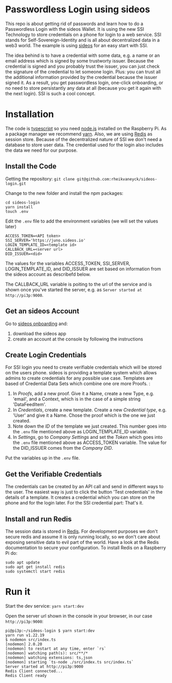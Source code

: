 # Passwordless Login using sideos
This repo is about getting rid of passwords and learn how to do a Passwordless Login with the sideos Wallet. It is using the new SSI Technology to store credentials on a phone for login to a web service. SSI stands for Self-Sovereign-Identity and is all about decentralized data in a web3 world. The example is using [sideos](https://sideos.io) for an easy start with SSI. 

The idea behind is to have a credential with some data, e.g. a name or an email address which is signed by some trustworty issuer. Because the credential is signed and you probably trust the issuer, you can just check the signature of the credential to let someone login. Plus: you can trust all the additional information provided by the credential because the issuer signed it. As a result, you get passwordless login, one-click onboarding, or no need to store persistantly any data at all (because you get it again with the next login). SSI is such a cool concept.

# Installation
The code is [typescript](https://www.typescriptlang.org/) so you need [node.js](https://nodejs.org/en/) installed on the Raspberry Pi. As a package manager we recommend [yarn](https://yarnpkg.com/). Also, we are using [Redis](https://redis.io/) as session store. Because of the decentralized nature of SSI we don't need a database to store user data. The credential used for the login also includes the data we need for our purpose. 

## Install the Code
Getting the repository:
`git clone git@github.com:rheikvaneyck/sideos-login.git`

Change to the new folder and install the npm packages:
```
cd sideos-login
yarn install
touch .env 
```

Edit the `.env` file to add the environment variables (we will set the values later)
```
ACCESS_TOKEN=<API token>
SSI_SERVER='https://juno.sideos.io'
LOGIN_TEMPLATE_ID=<template id>
CALLBACK_URL=<server url>
DID_ISSUER=<did>
```
The values for the variables ACCESS_TOKEN, SSI_SERVER, LOGIN_TEMPLATE_ID, and DID_ISSUER are set based on information from the sideos account as describefd below. 

The CALLBACK_URL variable is poiting to the url of the service and is shown once you've started the server, e.g. as `Server started at http://pi3p:9000`.

## Get an sideos Account
Go to [sideos onboarding](https://juno.sideos.io/plan-onboarding/1) and: 
1. download the sideos app
2. create an account at the console by following the instructions

## Create Login Credentials
For SSI login you need to create verifiable credentials which will be stored on the users phone. sideos is providing a template system which allows admins to create credentials for any possible use case. Templates are based of Credential Data Sets which combine one ore more Proofs. :
1. In _Proofs_, add a new proof. Give it a Name, create a new Type, e.g. 'email', and a Context, which is in the case of a simple string 'DataFeedItem'.
2. In _Credentials_, create a new template. Create a new _Credential type_, e.g. 'User' and give it a Name. Chose the proof which is the one we just created. 
3. Note down the _ID_ of the template we just created. This number goes into the `.env` file mentioned above as LOGIN_TEMPLATE_ID variable. 
4. In _Settings_, go to _Company Settings_ and set the _Token_ which goes into the `.env` file mentioned above as ACCESS_TOKEN variable. The value for the DID_ISSUER comes from the _Company DID_. 

Put the variables up in the `.env` file.

## Get the Verifiable Credentials
The credentials can be created by an API call and send in different ways to the user. The easiest way is just to click the button 'Test credentials' in the details of a template. It creates a credential which you can store on the phone and for the login later. For the SSI credential part: That's it. 

## Install and run Redis
The session data is stored in [Redis](https://redis.io/). For development purposes we don't secure redis and assume it is only running locally, so we don't care about exposing sensitive data to evil part of the world. Have a look at the Redis documentation to secure your configuration. To install Redis on a Raspberry Pi do:
```
sudo apt update
sudo apt get install redis
sudo systemctl start redis
```

# Run it
Start the dev service:
`yarn start:dev`

Open the server url shown in the console in your browser, in our case `http://pi3p:9000`:
```
pi@pi3p:~/sideos-login $ yarn start:dev
yarn run v1.22.19
$ nodemon src/index.ts
[nodemon] 2.0.20
[nodemon] to restart at any time, enter `rs`
[nodemon] watching path(s): src/**/*
[nodemon] watching extensions: ts,json
[nodemon] starting `ts-node ./src/index.ts src/index.ts`
Server started at http://pi3p:9000
Redis Client connected...
Redis Client ready
``` 
